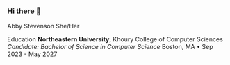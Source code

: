 ### Hi there 👋

<!--
**abby-stevenson/abby-stevenson** is a ✨ _special_ ✨ repository because its `README.md` (this file) appears on your GitHub profile.

Here are some ideas to get you started:

- 🔭 I’m currently working on ...
- 🌱 I’m currently learning ...
- 👯 I’m looking to collaborate on ...
- 🤔 I’m looking for help with ...
- 💬 Ask me about ...
- 📫 How to reach me: ...
- 😄 Pronouns: ...
- ⚡ Fun fact: ...
-->
Abby Stevenson 
She/Her

Education
**Northeastern University**, Khoury College of Computer Sciences
*Candidate: Bachelor of Science in Computer Science*
Boston, MA • Sep 2023 - May 2027
